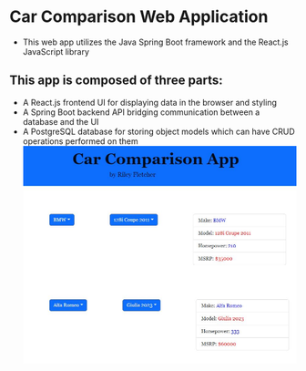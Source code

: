 # Car Comparison Web Application
* This web app utilizes the Java Spring Boot framework and the React.js JavaScript library
## This app is composed of three parts:
* A React.js frontend UI for displaying data in the browser and styling
* A Spring Boot backend API bridging communication between a database and the UI
* A PostgreSQL database for storing object models which can have CRUD operations performed on them
![alt text](https://github.com/nrfletcher/car-comparison-tool/blob/main/frontend/src/resources/example.JPG)
